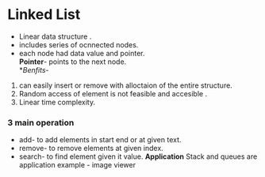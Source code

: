 # Linked List
+ Linear data structure .<br/>
+ includes series of ocnnected nodes.<br/>
+ each node had data value and pointer.<br/>
**Pointer**- points to the next node.<br/>
**Benfits*-
1) can easily insert or remove with alloctaion of the entire structure.<br/>
2) Random access of element is not feasible and accesible .<br/>
3) Linear time complexity. <br/>
### 3 main operation
+ add- to add elements in start end or at given text.
+ remove- to remove elements at given index.
+ search- to find element given it value.
**Application**
Stack and queues are application
example - image viewer

